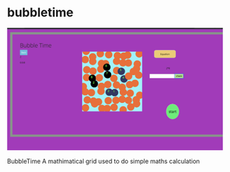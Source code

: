 # bubbletime


![](static/img/Screen%20Shot%202020-01-10%20at%201.41.57%20PM.png)

BubbleTime
A mathimatical grid used to do simple maths calculation 

